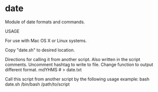 # date
Module of date formats and commands.


USAGE

For use with Mac OS X or Linux systems.


Copy "date.sh" to desired location.


Directions for calling it from another script. Also written in the script comments.
 Uncomment hashtag to write to file. Change function to output different format.
mdYHMS # > date.txt


 Call this script from another script by the following usage example:
 bash date.sh
 /bin/bash /path/to/script
